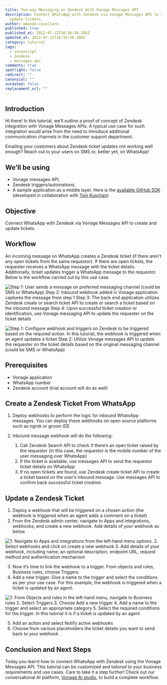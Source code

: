 ```yaml
---
title: Two-way Messaging on Zendesk With Vonage Messages API
description: Connect WhatsApp with Zendesk via Vonage Messages API to create and
  update tickets.
author: amanda-cavallaro
published: true
published_at: 2022-07-12T16:56:50.285Z
updated_at: 2022-07-12T16:56:50.306Z
category: tutorial
tags:
  - javascript
  - zendesk
  - messages-api
comments: true
spotlight: false
redirect: ""
canonical: ""
outdated: false
replacement_url: ""
---
```

## Introduction

Hi there! In this tutorial, we’ll outline a proof of concept of Zendesk integration with Vonage Messages APIs. A typical use case for such integration would arise from the need to introduce additional communication channels in the customer support department. 

Emailing your customers about Zendesk ticket updates not working well enough? Reach out to your users on SMS or, better yet, on WhatsApp!

## We’ll be using

* Vonage messages API, 
* Zendesk triggers/automations,
* A sample application as a middle layer. Here is the [available GitHub SDK](https://github.com/Vonage-Community/tutorial-messagesAPI-nodejs-vonageZendesk) (developed in collaboration with [Toni Kuschan](https://www.linkedin.com/in/kuschan))

## Objective

Connect WhatsApp with Zendesk via Vonage Messages API to create and update tickets.

## Workflow 

An incoming message on WhatsApp creates a Zendesk ticket (if there aren’t any open tickets from the same requestor). If there are open tickets, the requester receives a WhatsApp message with the ticket details. Additionally, ticket updates trigger a WhatsApp message to the requestor. Below is the workflow carried out by this use case.

![Step 1: User sends a message on preferred messaging channel (could be SMS or WhatsApp) Step 2: Inbound webhook added in Vonage application captures the message from step 1 Step 3: The back end application utilizes Zendesk create  or search ticket API to create or search a ticket based on the inbound message Step 4: Upon successful ticket creation or identification, use Vonage messaging API to update the requester on the ticket details](/content/blog/two-way-messaging-on-zendesk-with-vonage-messages-api/vonage-and-zendesk_createticket.jpg "Zendesk and Vonage high level architecture to create tickets")

![Step 1: Configure webhook and triggers on Zendesk to be triggered based on the required action. In this tutorial, the webhook is triggered when an agent updates a ticket Step 2: Utilize Vonage messages API to update the requester on the ticket details based on the original messaging channel (could be SMS or WhatsApp)](/content/blog/two-way-messaging-on-zendesk-with-vonage-messages-api/vonage-and-zendesk_updateticket.jpg "Zendesk and Vonage high level architecture to update ticket")

## Prerequisites

* Vonage application
* WhatsApp number
* Zendesk account (trial account will do as well)

## Create a Zendesk Ticket From WhatsApp

1. Deploy webhooks to perform the logic for inbound WhatsApp messages. You can deploy these webhooks on open source platforms such as ngrok or groom IDE
2. Inbound message webhook will do the following:

   1. Call Zendesk Search API to check if there’s an open ticket raised by the requestor (in this case, the requestor is the mobile number of the user messaging over WhatsApp)
   2. If the ticket is available, use messages API to send the requestor ticket details on WhatsApp
   3. If no open tickets are found, use Zendesk create ticket API to create a ticket based on the user’s inbound message. Use messages API to confirm back successful ticket creation

## Update a Zendesk Ticket

1. Deploy a webhook that will be triggered on a chosen action (the webhook is triggered when an agent adds a comment on a ticket)
2. From the Zendesk admin center, navigate to Apps and integrations, webhooks, and create a new webhook. Add details of your webhook as below

![1. Navigate to Apps and integrations from the left-hand menu options. 2. Select webhooks and click on create a new webhook 3. Add details of your webhook, including name, an optional description, endpoint URL, request method and  authentication mechanism](/content/blog/two-way-messaging-on-zendesk-with-vonage-messages-api/create-webhook.png "Create a new webhook")

3. Now it’s time to link the webhook to a trigger. From objects and rules, Business rules, choose Triggers.
4. Add a new trigger. Give a name to the trigger and select the conditions as per your use case. For this example, the webhook is triggered when a ticket is updated by an agent.

![1. From Objects and rules in the left-hand menu, navigate to Business rules 2. Select Triggers 3. Choose Add a new trigger 4. Add a name to the trigger and select an appropriate category 5. Select the required conditions for the trigger. In this tutorial it is if a ticket is updated by an agent](/content/blog/two-way-messaging-on-zendesk-with-vonage-messages-api/create-trigger_choosecondition.png "Create trigger")

5. Add an action and select Notify active webhooks
6. Choose from various placeholders the ticket details you want to send back to your webhook

## Conclusion and Next Steps

Today you learnt how to connect WhatsApp with Zendesk using the Vonage Messages API. This tutorial can be customized and tailored to your business requirements and use cases. Care to take it a step further! Check out our conversational AI platform, [Vonage AI studio](https://studio.docs.ai.vonage.com/), to build a complete workflow.
